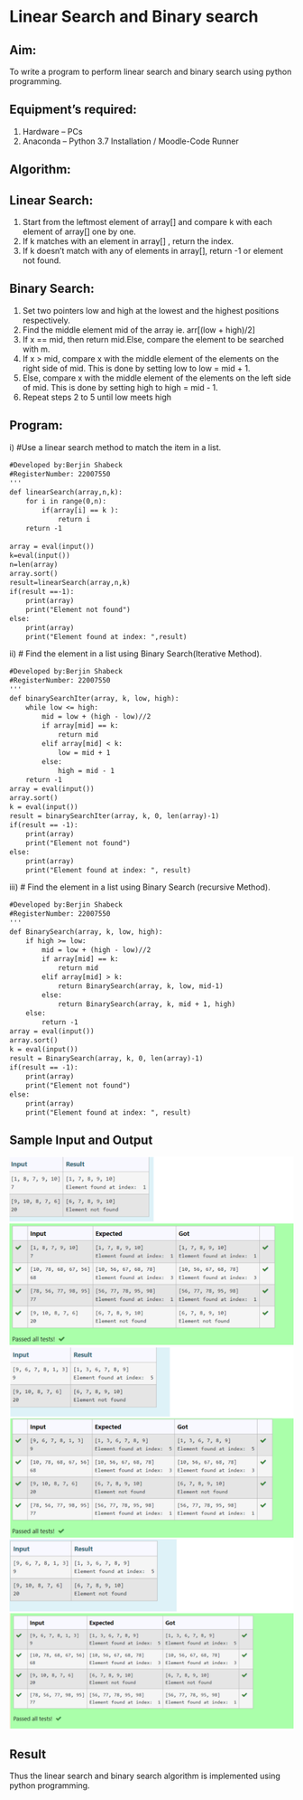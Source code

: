 # Linear Search and Binary search
## Aim:
To write a program to perform linear search and binary search using python programming.
## Equipment’s required:
1.	Hardware – PCs
2.	Anaconda – Python 3.7 Installation / Moodle-Code Runner
## Algorithm:
## Linear Search:
1.	Start from the leftmost element of array[] and compare k with each element of array[] one by one.
2.	If k matches with an element in array[] , return the index.
3.	If k doesn’t match with any of elements in array[], return -1 or element not found.
## Binary Search:
1.	Set two pointers low and high at the lowest and the highest positions respectively.
2.	Find the middle element mid of the array ie. arr[(low + high)/2]
3.	If x == mid, then return mid.Else, compare the element to be searched with m.
4.	If x > mid, compare x with the middle element of the elements on the right side of mid. This is done by setting low to low = mid + 1.
5.	Else, compare x with the middle element of the elements on the left side of mid. This is done by setting high to high = mid - 1.
6.	Repeat steps 2 to 5 until low meets high
## Program:
i)	#Use a linear search method to match the item in a list.
```
#Developed by:Berjin Shabeck
#RegisterNumber: 22007550
'''
def linearSearch(array,n,k):
    for i in range(0,n):
        if(array[i] == k ):
            return i
    return -1        
    
array = eval(input())
k=eval(input())
n=len(array)
array.sort()
result=linearSearch(array,n,k)
if(result ==-1):
    print(array)
    print("Element not found")
else:
    print(array)
    print("Element found at index: ",result)

```
ii)	# Find the element in a list using Binary Search(Iterative Method).
```
#Developed by:Berjin Shabeck
#RegisterNumber: 22007550
'''
def binarySearchIter(array, k, low, high):
    while low <= high:
        mid = low + (high - low)//2
        if array[mid] == k:
            return mid
        elif array[mid] < k:
            low = mid + 1
        else:
            high = mid - 1
    return -1        
array = eval(input())
array.sort()
k = eval(input())
result = binarySearchIter(array, k, 0, len(array)-1)
if(result == -1):
    print(array)
    print("Element not found")
else:
    print(array)
    print("Element found at index: ", result)

```
iii)	# Find the element in a list using Binary Search (recursive Method).
```
#Developed by:Berjin Shabeck
#RegisterNumber: 22007550
'''
def BinarySearch(array, k, low, high):
    if high >= low:
        mid = low + (high - low)//2
        if array[mid] == k:
            return mid
        elif array[mid] > k:
            return BinarySearch(array, k, low, mid-1)
        else:
            return BinarySearch(array, k, mid + 1, high)
    else:
        return -1
array = eval(input())
array.sort()
k = eval(input())
result = BinarySearch(array, k, 0, len(array)-1)
if(result == -1):
    print(array)
    print("Element not found")
else:
    print(array)
    print("Element found at index: ", result)

```
## Sample Input and Output
![linear search](./linear.png)
![binary search(iterative)](./iterative.png)
![binary search(recursive)](./recursive.png)

## Result
Thus the linear search and binary search algorithm is implemented using python programming.